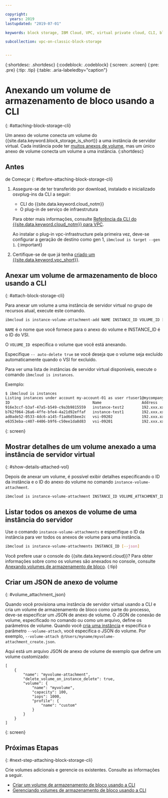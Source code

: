 ```yaml
---

copyright:
  years: 2019
lastupdated: "2019-07-01"

keywords: block storage, IBM Cloud, VPC, virtual private cloud, CLI, block storage volume, volume, volume attachment, virtual server instance, instance

subcollection: vpc-on-classic-block-storage


---
```


{:shortdesc: .shortdesc}
{:codeblock: .codeblock}
{:screen: .screen}
{:pre: .pre}
{:tip: .tip}
{:table: .aria-labeledby="caption"}

# Anexando um volume de armazenamento de bloco usando a CLI
{: #attaching-block-storage-cli}

Um anexo de volume conecta um volume do {{site.data.keyword.block_storage_is_short}} a uma instância de servidor virtual. Cada instância pode ter [muitos anexos de volume](/docs/vpc-on-classic-block-storage?topic=vpc-on-classic-block-storage-attaching-block-storage#vol-attach-limits), mas um único anexo de volume conecta um volume a uma instância.
{:shortdesc}

## Antes
de Começar
{: #before-attaching-block-storage-cli}

1. Assegure-se de ter transferido por download, instalado e inicializado osvplug-ins da CLI a seguir:
    * CLI do {{site.data.keyword.cloud_notm}}
    * O plug-in de serviço de infraestrutura

   Para obter mais informações, consulte [Referência da CLI do {{site.data.keyword.cloud_notm}} para VPC](/docs/vpc-infrastructure-cli-plugin?topic=vpc-infrastructure-cli-plugin-vpc-reference).
   
   Ao instalar o plug-in vpc-infrastructure pela primeira vez, deve-se configurar a geração de destino como gen 1, `ibmcloud is target --gen 1`.
   {:important}
   
2. Certifique-se de que já tenha [criado um {{site.data.keyword.vpc_short}}](/docs/vpc-on-classic?topic=vpc-on-classic-getting-started).

## Anexar um volume de armazenamento de bloco usando a CLI
{: #attach-block-storage-cli}

Para anexar um volume a uma instância de servidor virtual no grupo de recursos atual, execute este comando.

```bash
ibmcloud is instance-volume-attachment-add NAME INSTANCE_ID VOLUME_ID [--auto-delete true | false] [--json]
```

`NAME` é o nome que você fornece para o anexo do volume e INSTANCE_ID é o ID do VSI.

O `VOLUME_ID `especifica o volume que você está anexando.

Especifique `-- auto-delete true` se você deseja que o volume seja excluído automaticamente quando o VSI for excluído.

Para ver uma lista de instâncias de servidor virtual disponíveis, execute o comando `ibmcloud is instances`.

Exemplo:

```bash
$ ibmcloud is instances
Listing instances under account my-account-01 as user rtuser1@mycompany.com...
ID                                     Name                  Address          Profile   Image                            Created        Status     VPC                               Zone         Resource Group
916e3ccf-b3af-47a5-b549-c9a3b9815559   instance-test2        192.xxx.xx.xx    -         ubuntu-16.04-amd64(7eb4e35b-.)   4 hours ago    running    function-test-vpc1(974e258e-.)    us-south-1   -
b762f064-26a6-4ffe-bfe4-4a21d92effaf   instance-test1        192.xxx.xx.x     -         ubuntu-16.04-amd64(7eb4e35b-.)   4 hours ago    running    function-test-vpc2(974e258e-.)    us-south-1   -
ad0ade52-0533-4dc6-a145-f1ad6d5bee2c   vsi-09202             192.xxx.xxx.xx   -         ubuntu-16.04-amd64(7eb4e35b-.)   5 hours ago    running    vpnaas-test1(2467b0fa-.)          us-south-1   -
e6353eba-c407-4406-b9f6-c50ee1da8d83   vsi-09201             192.xxx.xxx.xxx  -         ubuntu-16.04-amd64(7eb4e35b-.)   5 hours ago    running    vpnaas-test1(2467b0fa-.)          us-south-1   -

```
{: screen}

## Mostrar detalhes de um volume anexado a uma instância de servidor virtual
{: #show-details-attached-vol}

Depois de anexar um volume, é possível exibir detalhes especificando o ID da instância e o ID do anexo do volume no comando `instance-volume-attachment`.

```bash
ibmcloud is instance-volume-attachment INSTANCE_ID VOLUME_ATTACHMENT_ID [--json]
```

## Listar todos os anexos de volume de uma instância do servidor

Use o comando `instance-volume-attachments` e especifique o ID da instância para ver todos os anexos de volume para uma instância.

```bash
ibmcloud is instance-volume-attachments INSTANCE_ID [--json]
```

Você prefere usar o console do {{site.data.keyword.cloud}}? Para obter informações sobre como os volumes são anexados no console, consulte [Anexando volumes de armazenamento de bloco](/docs/vpc-on-classic-block-storage?topic=vpc-on-classic-block-storage-attaching-block-storage).
{:tip}

## Criar um JSON de anexo de volume
{: #volume_attachment_json}

Quando você provisiona uma instância de servidor virtual usando a CLI e cria um volume de armazenamento de bloco como parte do processo, deve-se especificar um JSON de anexo de volume. O JSON de conexão de volume, especificado no comando ou como um arquivo, define os parâmetros de volume. Quando você [cria uma instância](/docs/vpc-on-classic-vsi?topic=vpc-on-classic-vsi-creating-virtual-servers-cli) e especifica o parâmetro `--volume-attach`, você especifica o JSON do volume. Por exemplo, `--volume-attach @/Users/myname/myvolume-attachment_create.json`.

Aqui está um arquivo JSON de anexo de volume de exemplo que define um volume customizado:

```
[
    {
        "name": "myvolume-attachment",
        "delete_volume_on_instance_delete": true,
        "volume": {
            "name": "myvolume",
            "capacity": 100,
            "iops": 1000,
            "profile": {
                "name": "custom"
            }
        }
    }
]
```
{: screen}

## Próximas Etapas
{: #next-step-attaching-block-storage-cli}

Crie volumes adicionais e gerencie os existentes.  Consulte as informações a seguir.

* [Criar um volume de armazenamento de bloco usando a CLI](/docs/vpc-on-classic-block-storage?topic=vpc-on-classic-block-storage-creating-block-storage-cli#create-vol-cli)
* [Gerenciando volumes de armazenamento de bloco usando a CLI](/docs/vpc-on-classic-block-storage?topic=vpc-on-classic-block-storage-managing-block-storage-cli)
